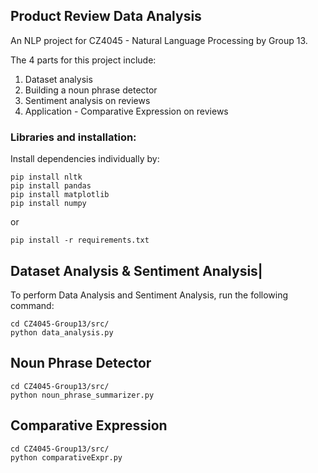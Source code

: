 ## Product Review Data Analysis

An NLP project for CZ4045 - Natural Language Processing by Group 13.

The 4 parts for this project include:
1. Dataset analysis
2. Building a noun phrase detector
3. Sentiment analysis on reviews
4. Application - Comparative Expression on reviews

### Libraries and installation:

Install dependencies individually by:
```
pip install nltk
pip install pandas
pip install matplotlib
pip install numpy
```

or

```
pip install -r requirements.txt
```


## Dataset Analysis & Sentiment Analysis|


To perform Data Analysis and Sentiment Analysis, run the following command:

```
cd CZ4045-Group13/src/
python data_analysis.py
```


## Noun Phrase Detector 

```
cd CZ4045-Group13/src/
python noun_phrase_summarizer.py
```

## Comparative Expression 

```
cd CZ4045-Group13/src/
python comparativeExpr.py
```
